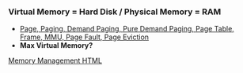 ### Virtual Memory = Hard Disk / Physical Memory = RAM
- [Page, Paging, Demand Paging, Pure Demand Paging, Page Table, Frame, MMU, Page Fault, Page Eviction](Terms.md)
- **Max Virtual Memory?**

[Memory Management HTML](https://code-with-amitk.github.io/Motherboard/Memory/virtual_and_physical.html)
